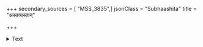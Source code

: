 +++
secondary_sources = [ "MSS_3835",]
jsonClass = "Subhaashita"
title = "अस्तव्यस्तान्"

+++

<details><summary>Text</summary>

अस्तव्यस्तान् क्रमततगतीन् पत्रिमालातरङ्गान् वेणीदण्डानिव धृतवती मुक्तसंध्याङ्गरागा।  
ध्वान्तम्लानांशुकपरिचयच्छन्नलावण्यशोच्या द्यौः प्रत्यग्रद्युमणिविरहाद्वान्तमक्ष्णोर्न याति॥
</details>
